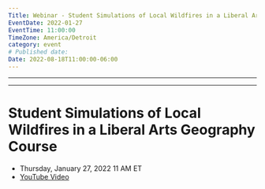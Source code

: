 ```yaml
---
Title: Webinar - Student Simulations of Local Wildfires in a Liberal Arts Geography Course
EventDate: 2022-01-27
EventTime: 11:00:00
TimeZone: America/Detroit
category: event
# Published date:
Date: 2022-08-18T11:00:00-06:00
---
```

---
---
# Student Simulations of Local Wildfires in a Liberal Arts Geography Course

* Thursday, January 27, 2022 11 AM ET
* [YouTube Video](https://www.youtube.com/watch?v=UrfiBa2EqPA)